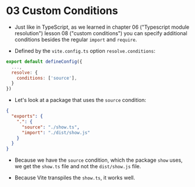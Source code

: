 # 03 Custom Conditions

- Just like in TypeScript, as we learned in chapter 06 ("Typescript module resolution")
  lesson 08 ("custom conditions") you can specify additional conditions besides the regular `import` and `require`.

- Defined by the `vite.config.ts` option `resolve.conditions`:

```js
export default defineConfig({
  ...,
  resolve: {
    conditions: ['source'],
  }
})
```

- Let's look at a package that uses the `source` condition:

```json
{
  "exports": {
    ".": {
      "source": "./show.ts",
      "import": "./dist/show.js"
    }
  }
}
```

- Because we have the `source` condition, which the package `show` uses, we get the `show.ts` file and not
  the `dist/show.js` file.

- Because Vite transpiles the `show.ts`, it works well.
